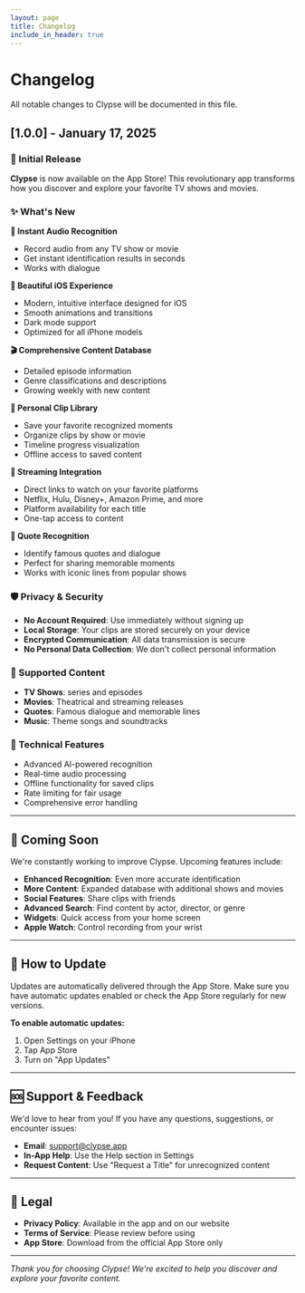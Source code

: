 ```yaml
---
layout: page
title: Changelog
include_in_header: true
---
```


# Changelog

All notable changes to Clypse will be documented in this file.

## [1.0.0] - January 17, 2025

### 🎉 Initial Release

**Clypse** is now available on the App Store! This revolutionary app transforms how you discover and explore your favorite TV shows and movies.

### ✨ What's New

**🎤 Instant Audio Recognition**
- Record audio from any TV show or movie
- Get instant identification results in seconds
- Works with dialogue

**📱 Beautiful iOS Experience**
- Modern, intuitive interface designed for iOS
- Smooth animations and transitions
- Dark mode support
- Optimized for all iPhone models

**🎬 Comprehensive Content Database**
- Detailed episode information
- Genre classifications and descriptions
- Growing weekly with new content

**💾 Personal Clip Library**
- Save your favorite recognized moments
- Organize clips by show or movie
- Timeline progress visualization
- Offline access to saved content

**🔗 Streaming Integration**
- Direct links to watch on your favorite platforms
- Netflix, Hulu, Disney+, Amazon Prime, and more
- Platform availability for each title
- One-tap access to content

**💬 Quote Recognition**
- Identify famous quotes and dialogue
- Perfect for sharing memorable moments
- Works with iconic lines from popular shows

### 🛡️ Privacy & Security

- **No Account Required**: Use immediately without signing up
- **Local Storage**: Your clips are stored securely on your device
- **Encrypted Communication**: All data transmission is secure
- **No Personal Data Collection**: We don't collect personal information

### 🎯 Supported Content

- **TV Shows**: series and episodes
- **Movies**: Theatrical and streaming releases
- **Quotes**: Famous dialogue and memorable lines
- **Music**: Theme songs and soundtracks

### 🔧 Technical Features

- Advanced AI-powered recognition
- Real-time audio processing
- Offline functionality for saved clips
- Rate limiting for fair usage
- Comprehensive error handling

---

## 🚀 Coming Soon

We're constantly working to improve Clypse. Upcoming features include:

- **Enhanced Recognition**: Even more accurate identification
- **More Content**: Expanded database with additional shows and movies
- **Social Features**: Share clips with friends
- **Advanced Search**: Find content by actor, director, or genre
- **Widgets**: Quick access from your home screen
- **Apple Watch**: Control recording from your wrist

---

## 📱 How to Update

Updates are automatically delivered through the App Store. Make sure you have automatic updates enabled or check the App Store regularly for new versions.

**To enable automatic updates:**
1. Open Settings on your iPhone
2. Tap App Store
3. Turn on "App Updates"

---

## 🆘 Support & Feedback

We'd love to hear from you! If you have any questions, suggestions, or encounter issues:

- **Email**: support@clypse.app
- **In-App Help**: Use the Help section in Settings
- **Request Content**: Use "Request a Title" for unrecognized content

---

## 📄 Legal

- **Privacy Policy**: Available in the app and on our website
- **Terms of Service**: Please review before using
- **App Store**: Download from the official App Store only

---

*Thank you for choosing Clypse! We're excited to help you discover and explore your favorite content.*
